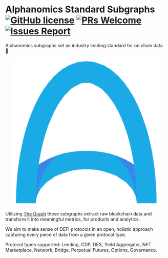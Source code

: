 # Alphanomics Standard Subgraphs [![GitHub license](https://img.shields.io/badge/license-MIT-blue)]() [![PRs Welcome](https://img.shields.io/badge/PRs-welcome-brightgreen.svg)](docs/CONTRIBUTING.md) [![Issues Report](https://img.shields.io/badge/issues-report-yellow.svg)](https://github.com/alphanomics/subgraphs/issues/new)
Alphanomics subgraphs set an industry leading standard for on chain data 🚀

<p align="center">
    <img src="./docs/images/alphanomics-logo.png" alt="Alphanomics Logo" width="460" />
</p>

Utilizing [The Graph](https://thegraph.com/) these subgraphs extract raw blockchain data and transform it into meaningful metrics, for products and analytics.

We aim to make sense of DEFI protocols in an open, holistic approach capturing every piece of data from a given protocol type.

Protocol types supported: Lending, CDP, DEX, Yield Aggregator, NFT Marketplace, Network, Bridge, Perpetual Futures, Options, Governance.